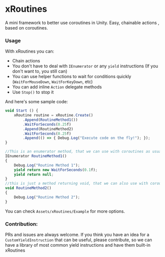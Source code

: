 # xRoutines
A mini framework to better use coroutines in Unity.
Easy, chainable actions , based on coroutines.

### Usage

With xRoutines you can:

 * Chain actions
 * You don't have to deal with `IEnumerator` or any `yield` instructions (If you don't want to, you still can)
 * You can use helper functions to wait for conditions quickly (`WaitForMouseDown`, `WaitForKeyDown`, etc)
 * You can add inline `Action` delegate methods 
 * Use `Stop()` to stop it

And here's some sample code:

```javascript
void Start () {
    xRoutine routine = xRoutine.Create()
        .Append(RoutineMethod1())
        .WaitForSeconds(0.25f)
        .Append(RoutineMethod2)
        .WaitForSeconds(0.25f)
        .Append(() => { Debug.Log("Execute code on the fly!"); });
}

//This is an enumerator method, that we can use with coroutines as usual
IEnumerator RoutineMethod1()
{
    Debug.Log("Routine Method 1");
    yield return new WaitForSeconds(0.1f);
    yield return null;
}
//this is just a method returning void, that we can also use with coroutines
void RoutineMethod2()
{
    Debug.Log("Routine Method 2");
}
```

You can check `Assets/xRoutines/Example` for more options.

### Contribution:

PRs and issues are always welcome.
If you think you have an idea for a `CustomYieldInstruction` that can be useful, please contribute, so we can have a library of most common yield instructions and have them built-in xRoutines
